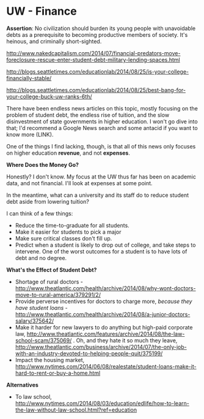 # UW - Finance


**Assertion**: No civilization should burden its young people with unavoidable debts as a prerequisite to becoming productive members of society. It's heinous, and criminally short-sighted.

http://www.nakedcapitalism.com/2014/07/financial-predators-move-foreclosure-rescue-enter-student-debt-military-lending-spaces.html

http://blogs.seattletimes.com/educationlab/2014/08/25/is-your-college-financially-stable/

http://blogs.seattletimes.com/educationlab/2014/08/25/best-bang-for-your-college-buck-uw-ranks-6th/

There have been endless news articles on this topic, mostly focusing on the problem of student debt, the endless rise of tuition, and the slow disinvestment of state governments in higher education. I won't go dive into that; I'd recommend a Google News search and some antacid if you want to know more (LINK).

One of the things I find lacking, though, is that all of this news only focuses on higher education **revenue**, and not **expenses**.

**Where Does the Money Go?**

Honestly? I don't know. My focus at the UW thus far has been on academic data, and not financial. I'll look at expenses at some point. 

In the meantime, what can a university and its staff do to reduce student debt aside from lowering tuition?

I can think of a few things:

* Reduce the time-to-graduate for all students. 
* Make it easier for students to pick a major
* Make sure critical classes don't fill up. 
* Predict when a student is likely to drop out of college, and take steps to intervene. One of the worst outcomes for a student is to have lots of debt and no degree.

**What's the Effect of Student Debt?**

* Shortage of rural doctors - http://www.theatlantic.com/health/archive/2014/08/why-wont-doctors-move-to-rural-america/379291/2/
* Provide perverse incentives for doctors to charge more, *because they have student loans* - http://www.theatlantic.com/health/archive/2014/08/a-junior-doctors-salary/375642/
* Make it harder for new lawyers to do anything but high-paid corporate law, http://www.theatlantic.com/features/archive/2014/08/the-law-school-scam/375069/ . Oh, and they hate it so much they leave, http://www.theatlantic.com/business/archive/2014/07/the-only-job-with-an-industry-devoted-to-helping-people-quit/375199/
* Impact the housing market, http://www.nytimes.com/2014/06/08/realestate/student-loans-make-it-hard-to-rent-or-buy-a-home.html



**Alternatives**

* To law school, http://www.nytimes.com/2014/08/03/education/edlife/how-to-learn-the-law-without-law-school.html?ref=education